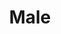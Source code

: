 ---
title: Male
date: 
draft: false

# descripcion
description : Pulsera de plata 925 y nácar

materials: Plata 925

color: Nácar multicolor

dimensions: 18,5cm largo

code: 03-24-0609

type: "Pulseras"

categories: []

price: $7.180,00

# Images
# first image will be shown in the product page
images:
  # - image: "images/path_to_image"
  # La ubicacion de las imagenes es imagenes/Pulseras/Pulseras.Nácar/03-24-0609-male
  - image: "./images/pulseras/nácar/03-24-0609.JPG"
---